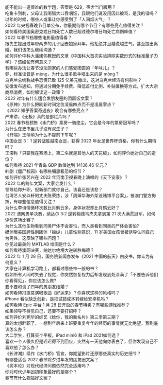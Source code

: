 能不能出一道很难的数学题，答案是 629，宿舍当门牌用？  
吃鱼卡到刺，父母让我喝醋大口吞咽饭，我跟他们说没用因此被骂，是我的错吗？  
过年的时候，哪些人或事让你感受到了「人间烟火气」？  
2022 年央视春晚节目单公布，你最期待哪个节目？有哪些亮点值得关注？  
如何看待美国奥密克戎日均死亡人数已超过德尔塔日均死亡病例峰值？  
2022 年春节档哪些电影最值得看？  
跟先生提出过年带两岁的儿子回去娘家拜年，他拒绝并且越说越生气，甚至提出离婚。我们该怎么继续沟通？  
如何评价中科大潘建伟教授的文章《中国科大首次实验排除实数形式的标准量子力学》？该结论有何意义？  
有哪些办法让春节没法回家的人们感受团圆的「年味儿」？  
梦，标准读音是 mèng，为什么很多歌手唱出来的是 mòng？  
乌克兰总统称战争恐慌已致 125 亿美元撤出，这对乌克兰经济有何影响？  
安徽发布通知，将通过分期免手续费、降低首付比例、补贴置换等方式，扩大大宗商品消费，如何解读这一政策？  
2022 过年有什么适合发朋友圈的团圆饭文案？  
《原神》为什么把刷新时间定位凌晨四点而不是凌晨零点？  
《2022 知乎答案奇遇夜》晚会有哪些亮点？  
严肃讲，《无极》真的是部烂片吗？  
2022 春节档预售《水门桥》票房一骑绝尘，它会是今年的票房冠军吗？  
为什么在史书里几乎没有双生子？  
《开端》王萌萌为什么不提前下车呢？  
中国女足 3：1 逆转战胜越南女足，获得 2023 年女足世界杯资格，你有什么期待吗？  
王濛称「只要我在赛场上，第二名就是其他人的天花板」，如何评价她对自己的定位？  
如何看待 2021 年青岛 GDP 数值达到 14136.46 亿元？  
韩剧《僵尸校园》有哪些细思极恐的细节？  
如何评价张艺兴在 2022 年河南卫视春晚上演唱的《天下安康》？  
2022 年的跨年文案，大家会发什么？  
领导给你升职，但新部门就你自己，该喜还是该悲？  
台湾艺人安以轩的丈夫陈荣炼，涉「周焯华海外架设赌博平台案」，被澳门警方拘捕，有哪些信息值得关注？  
为什么李诗情循环次数比肖鹤云多，身体状况却比肖鹤云好？  
2022 澳网男单决赛，纳达尔 3:2 逆转梅德韦杰夫拿到第 21 次大满贯冠军，如何评价这场比赛？  
为什么其他生物看到同类尸体不会害怕，而人类看到同类的尸体会害怕?  
媒体曝美国跨性别团体「操纵」儿童性别意识，11 岁美国女孩曾被诱导认同自己为男性，这反映了哪些问题？  
你见过最美的 MATLAB 绘图是什么？  
如何看待澳网决赛，纳达尔绝境大逆转胜梅德？  
2022 年 1 月 28 日，国务院新闻办发布《2021 中国的航天》白皮书，你认为有何意义？  
大家在计算机学习路上，都看过哪些神一般的书？  
假如所有人同时失去了视觉，你突然恢复视力后却发现到处涂满了「不要告诉他们你看得见」，你应该怎么做?  
要不要和谈了四年的男朋友结婚？  
如何看待冯提莫演唱歌曲《好运来》？你喜欢这样的风格吗？  
iPhone 看似缺乏创新，是把试错成本转嫁给安卓机吗？  
如何看待 Epic 平台 1 月 28 日开启的春节特卖？有哪些游戏推荐？  
如果领导不待见自己，还要不要打招呼？  
如何评价刘宪华的综艺《给你，我的新名片》第三季第三期？  
真的太想辞职了，一想到年后来上班要重复今年的经历的事情就无比绝望，我到底该怎么办？  
大二学生，打算买个平板，iPad mini6 和 iPad 2021如何选？  
喜欢一个人很久但是迟迟得不到回应，突然有一天他向你表白了，但你发现自己不喜欢他了怎么办？  
《长津湖》续作《水门桥》官宣，你期望影片还原哪些真实的历史细节？  
有哪些适合 2022 春节除夕过年发的朋友圈文案？  
《资本论》对现代经济问题依然完全适用吗？  
你对时代少年团初印象最好的是哪个？  
春节有什么祝福好文案？  
